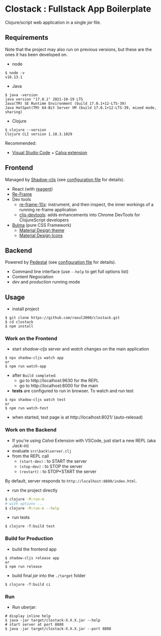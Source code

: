 # Clostack :  Fullstack App Boilerplate

Clojure/script web application in a single *jar* file.

## Requirements

Note that the project may also run on previous versions, but these are the ones it has been developed on.

- node
```shell
$ node -v
v16.13.1
```
- Java 
```shell
$ java -version
java version "17.0.1" 2021-10-19 LTS
Java(TM) SE Runtime Environment (build 17.0.1+12-LTS-39)
Java HotSpot(TM) 64-Bit Server VM (build 17.0.1+12-LTS-39, mixed mode, sharing)
```

- Clojure
```shell
$ clojure --version
Clojure CLI version 1.10.3.1029
```

Recommended:
- [Visual Studio Code](https://code.visualstudio.com/) + [Calva extension](https://marketplace.visualstudio.com/items?itemName=betterthantomorrow.calva)

## Frontend

Managed by [Shadow-cljs](https://shadow-cljs.github.io/docs/UsersGuide.html) (see [configuration file](shadow-cljs.edn) for details).

- React (with [reagent](https://cljdoc.org/d/reagent/reagent/1.1.1/doc/documentation-index))
- [Re-Frame](https://day8.github.io/re-frame/)
- Dev tools
  - [re-frame-10x](https://github.com/day8/re-frame-10x): instrument, and then inspect, the inner workings of a running re-frame application
  - [cljs-devtools](https://github.com/binaryage/cljs-devtools): adds enhancements into Chrome DevTools for ClojureScript developers
- [Bulma](https://bulma.io) (pure CSS Framework)
  - [Material Design theme](https://jenil.github.io/bulmaswatch/materia)
  - [Material Design Icons](https://materialdesignicons.com/)

## Backend

Powered by [Pedestal](http://pedestal.io/) (see [configuration file](deps.edn) for details).

- Command line interface (use `--help` to get full options list)
- Content Negociation
- *dev* and *production* running mode

## Usage

- install project
```
$ git clone https://github.com/raoul2000/clostack.git
$ cd clostack
$ npm install
```

### Work on the Frontend

- start *shadow-cljs* server and *watch* changes on the main application
```shell
$ npx shadow-cljs watch app
or
$ npm run watch-app
```
- after `Build completed`:
  - go to http://localhost:9630 for the REPL
  - go to http://localhost:8000 for the main
- **tests** are configured to run in browser. To watch and run test
```shell
$ npx shadow-cljs watch test
or
$ npm run watch-test
```
- when started, test page is at http://localhost:8021/ (auto-releoad)

### Work on the Backend

- If you're using *Calva* Extension with VSCode, just start a new REPL (aka *Jack-in*)
- evaluate `src\back\server.clj`
- from the REPL call 
  - `(start-dev)` : to START the server
  - `(stop-dev)` : to STOP the server
  - `(restart)` : to STOP+START the server

By default, server responds to `http://localhost:8890/index.html`.

- run the project directly
```bash
$ clojure -M:run-m
# with options ...
$ clojure -M:run-m --help
```
- run tests
```shell
$ clojure -T:build test
```

### Build for Production

- build the frontend app
```shell
$ shadow-cljs release app
or
$ npm run release
```
- build final *jar* into the `./target` folder
```shell
$ clojure -T:build ci
```

### Run
- Run uberjar:
```shell
# display inline help
$ java -jar target/clostack-X.X.X.jar --help
# start server at port 8808
$ java -jar target/clostack-X.X.X.jar --port 8808
```

